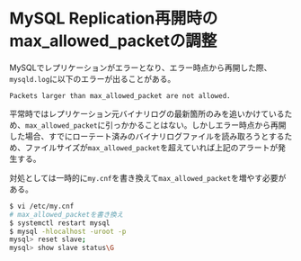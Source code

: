 MySQL Replication再開時のmax_allowed_packetの調整
========

MySQLでレプリケーションがエラーとなり、エラー時点から再開した際、`mysqld.log`に以下のエラーが出ることがある。

```
Packets larger than max_allowed_packet are not allowed.
```

平常時ではレプリケーション元バイナリログの最新箇所のみを追いかけているため、`max_allowed_packet`に引っかかることはない。しかしエラー時点から再開した場合、すでにローテート済みのバイナリログファイルを読み取ろうとするため、ファイルサイズが`max_allowed_packet`を超えていれば上記のアラートが発生する。

対処としては一時的に`my.cnf`を書き換えて`max_allowed_packet`を増やす必要がある。

```bash
$ vi /etc/my.cnf
# max_allowed_packetを書き換え
$ systemctl restart mysql
$ mysql -hlocalhost -uroot -p
mysql> reset slave;
mysql> show slave status\G
```
